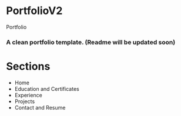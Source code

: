 # PortfolioV2

Portfolio

### A clean portfolio template. (Readme will be updated soon)

# Sections

- Home
- Education and Certificates
- Experience
- Projects
- Contact and Resume
